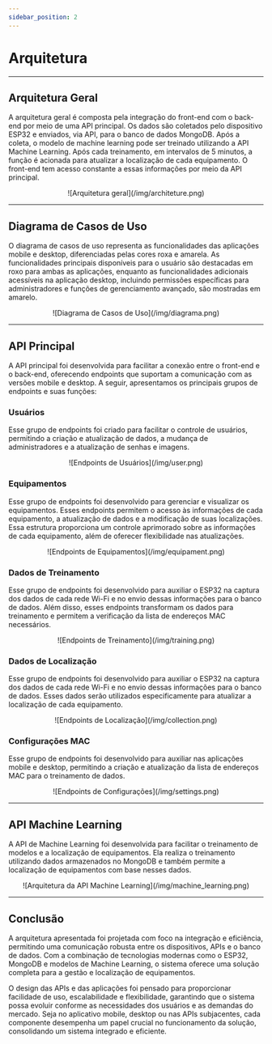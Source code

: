 ```yaml
---
sidebar_position: 2
---
```


# Arquitetura

---

## Arquitetura Geral

A arquitetura geral é composta pela integração do front-end com o back-end por meio de uma API principal. Os dados são coletados pelo dispositivo ESP32 e enviados, via API, para o banco de dados MongoDB. Após a coleta, o modelo de machine learning pode ser treinado utilizando a API Machine Learning. Após cada treinamento, em intervalos de 5 minutos, a função é acionada para atualizar a localização de cada equipamento. O front-end tem acesso constante a essas informações por meio da API principal.

<p align="center">
  ![Arquitetura geral](/img/architeture.png)
</p>


---

## Diagrama de Casos de Uso

O diagrama de casos de uso representa as funcionalidades das aplicações mobile e desktop, diferenciadas pelas cores roxa e amarela. As funcionalidades principais disponíveis para o usuário são destacadas em roxo para ambas as aplicações, enquanto as funcionalidades adicionais acessíveis na aplicação desktop, incluindo permissões específicas para administradores e funções de gerenciamento avançado, são mostradas em amarelo.

<p align="center">
  ![Diagrama de Casos de Uso](/img/diagrama.png)
</p>

---

## API Principal

A API principal foi desenvolvida para facilitar a conexão entre o front-end e o back-end, oferecendo endpoints que suportam a comunicação com as versões mobile e desktop. A seguir, apresentamos os principais grupos de endpoints e suas funções:

### Usuários

Esse grupo de endpoints foi criado para facilitar o controle de usuários, permitindo a criação e atualização de dados, a mudança de administradores e a atualização de senhas e imagens.

<p align="center">
  ![Endpoints de Usuários](/img/user.png)
</p>

### Equipamentos

Esse grupo de endpoints foi desenvolvido para gerenciar e visualizar os equipamentos. Esses endpoints permitem o acesso às informações de cada equipamento, a atualização de dados e a modificação de suas localizações. Essa estrutura proporciona um controle aprimorado sobre as informações de cada equipamento, além de oferecer flexibilidade nas atualizações.

<p align="center">
  ![Endpoints de Equipamentos](/img/equipament.png)
</p>

### Dados de Treinamento

Esse grupo de endpoints foi desenvolvido para auxiliar o ESP32 na captura dos dados de cada rede Wi-Fi e no envio dessas informações para o banco de dados. Além disso, esses endpoints transformam os dados para treinamento e permitem a verificação da lista de endereços MAC necessários.

<p align="center">
  ![Endpoints de Treinamento](/img/training.png)
</p>

### Dados de Localização

Esse grupo de endpoints foi desenvolvido para auxiliar o ESP32 na captura dos dados de cada rede Wi-Fi e no envio dessas informações para o banco de dados. Esses dados serão utilizados especificamente para atualizar a localização de cada equipamento.

<p align="center">
  ![Endpoints de Localização](/img/collection.png)
</p>

### Configurações MAC

Esse grupo de endpoints foi desenvolvido para auxiliar nas aplicações mobile e desktop, permitindo a criação e atualização da lista de endereços MAC para o treinamento de dados.

<p align="center">
  ![Endpoints de Configurações](/img/settings.png)
</p>

---

## API Machine Learning

A API de Machine Learning foi desenvolvida para facilitar o treinamento de modelos e a localização de equipamentos. Ela realiza o treinamento utilizando dados armazenados no MongoDB e também permite a localização de equipamentos com base nesses dados.

<p align="center">
  ![Arquitetura da API Machine Learning](/img/machine_learning.png)
</p>

---

## Conclusão

A arquitetura apresentada foi projetada com foco na integração e eficiência, permitindo uma comunicação robusta entre os dispositivos, APIs e o banco de dados. Com a combinação de tecnologias modernas como o ESP32, MongoDB e modelos de Machine Learning, o sistema oferece uma solução completa para a gestão e localização de equipamentos.

O design das APIs e das aplicações foi pensado para proporcionar facilidade de uso, escalabilidade e flexibilidade, garantindo que o sistema possa evoluir conforme as necessidades dos usuários e as demandas do mercado. Seja no aplicativo mobile, desktop ou nas APIs subjacentes, cada componente desempenha um papel crucial no funcionamento da solução, consolidando um sistema integrado e eficiente.
